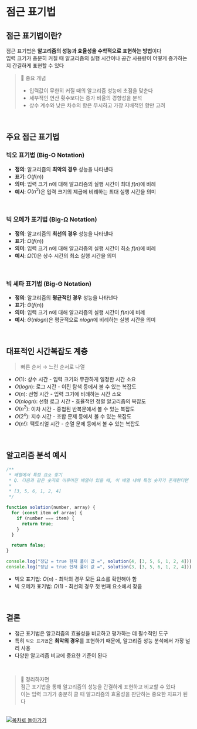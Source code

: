 # 점근 표기법

## 점근 표기법이란?

점근 표기법은 **알고리즘의 성능과 효율성을 수학적으로 표현하는 방법**이다
<br />
입력 크기가 충분히 커질 때 알고리즘의 실행 시간이나 공간 사용량이 어떻게 증가하는지 간결하게 표현할 수 있다

> 🧐 중요 개념
>
> - 입력값이 무한히 커질 때의 알고리즘 성능에 초점을 맞춘다
> - 세부적인 연산 횟수보다는 증가 비율의 경향성을 분석
> - 상수 계수와 낮은 차수의 항은 무시하고 가장 지배적인 항만 고려

<br />

## 주요 점근 표기법

### 빅오 표기법 (Big-O Notation)

- **정의**: 알고리즘의 **최악의 경우** 성능을 나타낸다
- **표기**: $O(f(n))$
- **의미**: 입력 크기 n에 대해 알고리즘의 실행 시간이 최대 $f(n)$에 비례
- **예시**: $O(n^2)$은 입력 크기의 제곱에 비례하는 최대 실행 시간을 의미

<br />

### 빅 오메가 표기법 (Big-Ω Notation)

- **정의**: 알고리즘의 **최선의 경우** 성능을 나타낸다
- **표기**: $Ω(f(n))$
- **의미**: 입력 크기 n에 대해 알고리즘의 실행 시간이 최소 $f(n)$에 비례
- **예시**: $Ω(1)$은 상수 시간의 최소 실행 시간을 의미

<br />

### 빅 세타 표기법 (Big-Θ Notation)

- **정의**: 알고리즘의 **평균적인 경우** 성능을 나타낸다
- **표기**: $Θ(f(n))$
- **의미**: 입력 크기 n에 대해 알고리즘의 실행 시간이 $f(n)$에 비례
- **예시**: $Θ(n log n)$은 평균적으로 $n log n$에 비례하는 실행 시간을 의미

<br />

## 대표적인 시간복잡도 계층

> 빠른 순서 → 느린 순서로 나열

- $O(1)$: 상수 시간 - 입력 크기와 무관하게 일정한 시간 소요
- $O(log n)$: 로그 시간 - 이진 탐색 등에서 볼 수 있는 복잡도
- $O(n)$: 선형 시간 - 입력 크기에 비례하는 시간 소요
- $O(n log n)$: 선형 로그 시간 - 효율적인 정렬 알고리즘의 복잡도
- $O(n^2)$: 이차 시간 - 중첩된 반복문에서 볼 수 있는 복잡도
- $O(2^n)$: 지수 시간 - 조합 문제 등에서 볼 수 있는 복잡도
- $O(n!)$: 팩토리얼 시간 - 순열 문제 등에서 볼 수 있는 복잡도

<br />

## 알고리즘 분석 예시

```javascript
/**
 * 배열에서 특정 요소 찾기
 * Q. 다음과 같은 숫자로 이루어진 배열이 있을 때, 이 배열 내에 특정 숫자가 존재한다면 True, 존재하지 않다면 False 를 반환하시오.
 * 
 * [3, 5, 6, 1, 2, 4]
 */

function solution(number, array) {
  for (const item of array) {
    if (number === item) {
      return true;
    }
  }

  return false;
}

console.log("정답 = true 현재 풀이 값 =", solution(4, [3, 5, 6, 1, 2, 4])); // O(n) - 마지막 요소에서 발견되므로 전체 배열 순회
console.log("정답 = true 현재 풀이 값 =", solution(3, [3, 5, 6, 1, 2, 4])); // Ω(1) - 첫 번째 요소에서 바로 발견
```

- 빅오 표기법: $O(n)$ - 최악의 경우 모든 요소를 확인해야 함
- 빅 오메가 표기법: $Ω(1)$ - 최선의 경우 첫 번째 요소에서 찾음

<br />

## 결론

- 점근 표기법은 알고리즘의 효율성을 비교하고 평가하는 데 필수적인 도구
- 특히 `빅오 표기법`은 **최악의 경우**를 표현하기 때문에, 알고리즘 성능 분석에서 가장 널리 사용
- 다양한 알고리즘 비교에 중요한 기준이 된다

<br />

> 📝 정리하자면
> <br />
> 점근 표기법을 통해 알고리즘의 성능을 간결하게 표현하고 비교할 수 있다
> <br />
> 이는 입력 크기가 충분히 클 때 알고리즘의 효율성을 판단하는 중요한 지표가 된다
> <br />

<br />

<a href="https://github.com/chan9yu/codingtest-essential">
  <img src="https://img.shields.io/badge/📖-목차로&nbsp;돌아가기-blue" alt="목차로 돌아가기">
</a>
